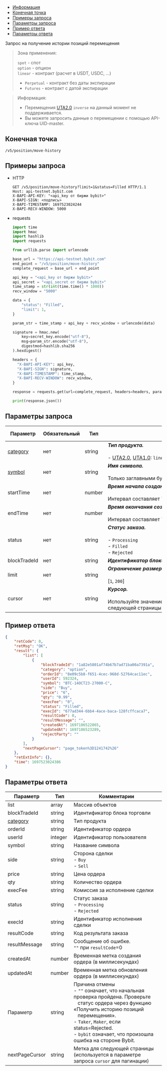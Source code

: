 - [Информация](#информация)
- [Конечная точка](#конечная-точка)
- [Примеры запроса](#примеры-запроса)
- [Параметры запроса](#параметры-запроса)
- [Пример ответа](#пример-ответа)
- [Параметры ответа](#параметры-ответа)

<a id="информация"></a>

Запрос на получение истории позиций перемещения

>Зона применения:  
>
>`spot` - спот  
>`option` - опцион  
>`linear` - контракт (расчет в USDT, USDC, ...)
>
> - `Perpetual` - контракт без даты экспирации
> - `Futures` - контракт с датой экспирации
<!-- -->
>Информация:
>
>- Перемещения [UTA2.0](<../13.Различные режимы аккаунтов.md#единый-торговый-аккаунт-2.0>) `inverse` на данный момент
> не поддерживается.
>- Вы можете запросить данные о перемещении с помощью API-ключа UID-master.

<a id="конечная-точка"></a>

## Конечная точка

`/v5/position/move-history`

<a id="примеры-запроса"></a>

## Примеры запроса

- HTTP

  ```http
  GET /v5/position/move-history?limit=1&status=Filled HTTP/1.1
  Host: api-testnet.bybit.com
  X-BAPI-API-KEY: "<api_key от биржи bybit>"
  X-BAPI-SIGN: <подпись>
  X-BAPI-TIMESTAMP: 1697523024244
  X-BAPI-RECV-WINDOW: 5000
  ```

- requests

  ```python
  import time
  import hmac
  import hashlib
  import requests

  from urllib.parse import urlencode

  base_url = "https://api-testnet.bybit.com"
  end_point = "/v5/position/move-history"
  complete_request = base_url + end_point

  api_key = "<api_key от биржи bybit>"
  api_secret = "<api_secret от биржи bybit>"
  time_stamp = str(int(time.time() * 1000))
  recv_window = "5000"

  data = {
      "status": "Filled",
      "limit": 1,
  }

  param_str = time_stamp + api_key + recv_window + urlencode(data)
  
  signature = hmac.new(
      key=secret_key.encode("utf-8"),
      msg=param_str.encode("utf-8"),
      digestmod=hashlib.sha256
  ).hexdigest()
  
  headers = {
    "X-BAPI-API-KEY": api_key,
    "X-BAPI-SIGN": signature,
    "X-BAPI-TIMESTAMP": time_stamp,
    "X-BAPI-RECV-WINDOW": recv_window,
  }

  response = requests.get(url=complete_request, headers=headers, params=data, timeout=10)

  print(response.json())
  ```

<a id="параметры-запроса"></a>

## Параметры запроса

|Параметр  	                  |Обязательный	 |Тип  	  |Комментарии &nbsp;&nbsp;&nbsp;&nbsp;&nbsp;&nbsp;&nbsp;&nbsp;&nbsp;&nbsp;&nbsp;&nbsp;&nbsp;&nbsp;&nbsp;&nbsp;&nbsp;&nbsp;&nbsp;&nbsp;&nbsp;&nbsp;&nbsp;&nbsp;&nbsp;&nbsp;&nbsp;&nbsp;&nbsp;&nbsp;&nbsp;&nbsp;&nbsp;&nbsp;&nbsp;&nbsp;&nbsp;&nbsp;&nbsp;&nbsp;&nbsp;&nbsp;&nbsp;&nbsp;&nbsp;&nbsp;&nbsp;&nbsp;&nbsp;&nbsp;&nbsp;&nbsp;&nbsp;&nbsp;&nbsp;&nbsp;&nbsp;&nbsp;&nbsp;&nbsp;&nbsp;&nbsp;&nbsp;&nbsp;&nbsp;&nbsp;&nbsp;&nbsp;&nbsp;&nbsp;&nbsp;&nbsp;&nbsp;&nbsp;&nbsp;&nbsp;&nbsp;&nbsp;&nbsp;&nbsp;&nbsp;&nbsp;&nbsp;&nbsp;&nbsp;&nbsp;&nbsp;&nbsp;&nbsp;&nbsp;&nbsp;&nbsp;&nbsp;&nbsp;&nbsp;&nbsp;&nbsp;&nbsp;&nbsp;&nbsp;&nbsp;&nbsp;&nbsp;&nbsp;&nbsp;&nbsp;&nbsp;&nbsp;&nbsp;&nbsp;&nbsp;&nbsp;&nbsp;&nbsp;&nbsp;&nbsp;&nbsp;&nbsp;&nbsp;&nbsp;&nbsp;&nbsp;&nbsp;&nbsp;&nbsp;&nbsp;&nbsp;&nbsp;&nbsp;&nbsp;&nbsp;&nbsp;&nbsp;&nbsp;               |По умолчанию|
|-----------------------------|------------|----------|---------------------------|------------|
|[category](<../19.Определения значений в запросах и ответах.md#category>)	|нет           |string    |***Тип продукта.***<br><br>- [UTA2.0](<../13.Различные режимы аккаунтов.md#единый-торговый-аккаунт-2.0>), [UTA1.0](<../13.Различные режимы аккаунтов.md#единый-торговый-аккаунт-1.0>): `linear`, `spot`, `option`  |-   |
|[symbol](<../19.Определения значений в запросах и ответах.md#symbol>)	    |нет            |string    |***Имя символа.***<br><br>Только заглавными буквами |-   |
|startTime                     |нет  |number     |***Время начала создания заказа.***<br><br> Интервал составляет 7 дней.      |-   |
|endTime                     |нет  |number     |***Время окончания создания заказа.***<br><br> Интервал составляет 7 дней.       |-   |
|status                     |нет  |string     |***Статус заказа.***<br><br>- `Processing`<br>- `Filled`<br>- `Rejected`      |-   |
|blockTradeId                     |нет  |string     |***Идентификатор блока торговли.***      |-   |
|limit                     |нет  |string     |***Ограничение размера данных на странице.***<br><br> [`1`, `200`]      |`20`   |
|cursor                     |нет  |string     |***Курсор.***<br><br>Используйте значение `nextPageCursor` из ответа для получения следующей страницы набора результатов       |-   |

<a id="пример-ответа"></a>

## Пример ответа

```json
{
    "retCode": 0,
    "retMsg": "OK",
    "result": {
        "list": [
            {
                "blockTradeId": "1a82e5801af74b67b7ad71ba00a7391a",
                "category": "option",
                "orderId": "8e09c5b8-f651-4cec-968d-52764cac11ec",
                "userId": 592324,
                "symbol": "BTC-14OCT23-27000-C",
                "side": "Buy",
                "price": "6",
                "qty": "0.99",
                "execFee": "0",
                "status": "Filled",
                "execId": "677ad344-6bb4-4ace-baca-128fcffcaca7",
                "resultCode": 0,
                "resultMessage": "",
                "createdAt": 1697186522865,
                "updatedAt": 1697186523289,
                "rejectParty": ""
            }
        ],
        "nextPageCursor": "page_token%3D1241742%26"
    },
    "retExtInfo": {},
    "time": 1697523024386
}
```

<a id="параметры-ответа"></a>

## Параметры ответа

|Параметр  |Тип       |Комментарии                                             |
|----------|----------|--------------------------------------------------------|
|list   |array      |Массив объектов                                             |
|blockTradeId   |string      |Идентификатор блока торговли                                             |
|[category](<../19.Определения значений в запросах и ответах.md#category>)   |string      |Тип продукта               |
|orderId   |string      |Идентификатор ордера                                             |
|userId   |integer      |Идентификатор пользователя                                             |
|symbol   |string      |Название символа                                             |
|side   |string      |Сторона сделки<br>- `Buy`<br>- `Sell`                                                  |
|price   |string      |Цена ордера                                             |
|qty   |string      |Количество ордера                                               |
|execFee   |string      |Комиссия за исполнение сделки                                             |
|status   |string      |Статус заказа<br>- `Processing`<br>- `Rejected`                                                  |
|execId   |string      |Идентификатор исполнения сделки                                             |
|resultCode   |string      |Код результата заказа                                       |
|resultMessage   |string      |Сообщение об ошибке.<br>`""` при `resultCode`=0                                             |
|createdAt     |number    |Временная метка создания ордера (в миллисекундах)|
|updatedAt     |number    |Временная метка обновления ордера (в миллисекундах)|
|Параметр   |string      |Причина отмены<br>- `""` означает, что начальная проверка пройдена. Проверьте<br>&nbsp;&nbsp;&nbsp;статус ордера через функцию «Получить историю позиций<br>&nbsp;&nbsp;&nbsp;перемещения».<br>- `Taker`, `Maker`, если status=Rejected.<br>- `bybit` означает, что произошла ошибка на стороне Bybit.        |
|nextPageCursor  |string       |Метка для следующей страницы (используется в параметре запроса `cursor` для пагинации)     |

